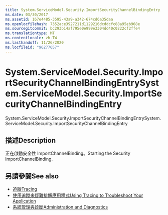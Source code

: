 ```yaml
---
title: System.ServiceModel.Security.ImportSecurityChannelBindingEntry
ms.date: 03/30/2017
ms.assetid: 167e4485-3595-43a9-a342-674cd6a35daa
ms.openlocfilehash: 7352ace3927211d1129216dcddcfc88a95eb968e
ms.sourcegitcommit: bc293b14af795e0e999e3304dd40c0222cf2ffe4
ms.translationtype: MT
ms.contentlocale: zh-TW
ms.lasthandoff: 11/26/2020
ms.locfileid: "96277057"
---
```

# <a name="systemservicemodelsecurityimportsecuritychannelbindingentry"></a><span data-ttu-id="18dd6-102">System.ServiceModel.Security.ImportSecurityChannelBindingEntry</span><span class="sxs-lookup"><span data-stu-id="18dd6-102">System.ServiceModel.Security.ImportSecurityChannelBindingEntry</span></span>

<span data-ttu-id="18dd6-103">System.ServiceModel.Security.ImportSecurityChannelBindingEntry</span><span class="sxs-lookup"><span data-stu-id="18dd6-103">System.ServiceModel.Security.ImportSecurityChannelBindingEntry</span></span>  
  
## <a name="description"></a><span data-ttu-id="18dd6-104">描述</span><span class="sxs-lookup"><span data-stu-id="18dd6-104">Description</span></span>  

 <span data-ttu-id="18dd6-105">正在啟動安全性 ImportChannelBinding。</span><span class="sxs-lookup"><span data-stu-id="18dd6-105">Starting the Security ImportChannelBinding.</span></span>  
  
## <a name="see-also"></a><span data-ttu-id="18dd6-106">另請參閱</span><span class="sxs-lookup"><span data-stu-id="18dd6-106">See also</span></span>

- [<span data-ttu-id="18dd6-107">追蹤</span><span class="sxs-lookup"><span data-stu-id="18dd6-107">Tracing</span></span>](index.md)
- [<span data-ttu-id="18dd6-108">使用追蹤來疑難排解應用程式</span><span class="sxs-lookup"><span data-stu-id="18dd6-108">Using Tracing to Troubleshoot Your Application</span></span>](using-tracing-to-troubleshoot-your-application.md)
- [<span data-ttu-id="18dd6-109">系統管理與診斷</span><span class="sxs-lookup"><span data-stu-id="18dd6-109">Administration and Diagnostics</span></span>](../index.md)
